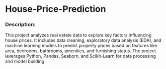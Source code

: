 # House-Price-Prediction
### Description:
This project analyzes real estate data to explore key factors influencing house prices. It includes data cleaning, exploratory data analysis (EDA), and machine learning models to predict property prices based on features like area, bedrooms, bathrooms, amenities, and furnishing status. The project leverages Python, Pandas, Seaborn, and Scikit-Learn for data processing and model building.
